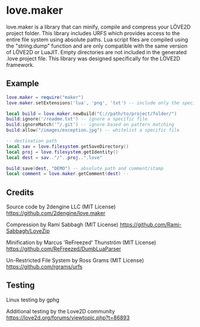 # love.maker
love.maker is a library that can minify, compile and compress your LÖVE2D project folder.
This library includes URFS which provides access to the entire file system using absolute paths.
Lua script files are compiled using the "string.dump" function and are only compatible with the same version of LÖVE2D or LuaJIT.
Empty directories are not included in the generated .love project file.
This library was designed specifically for the LÖVE2D framework.

## Example

```Lua
love.maker = require("maker")
love.maker.setExtensions('lua', 'png', 'txt') -- include only the specifed extensions

local build = love.maker.newBuild("C://path/to/project/folder/")
build:ignore('/readme.txt') -- ignore a specific file
build:ignoreMatch('^/.git') -- ignore based on pattern matching
build:allow("/images/exception.jpg") -- whitelist a specific file

-- destination path
local sav = love.filesystem.getSaveDirectory()
local proj = love.filesystem.getIdentity()
local dest = sav.."/"..proj..".love"

build:save(dest, "DEMO") -- absolute path and comment/stamp
local comment = love.maker.getComment(dest) -- 
```

## Credits
Source code by 2dengine LLC (MIT License) https://github.com/2dengine/love.maker

Compression by Rami Sabbagh (MIT License) https://github.com/Rami-Sabbagh/LoveZip

Minification by Marcus 'ReFreezed' Thunström (MIT License) https://github.com/ReFreezed/DumbLuaParser

Un-Restricted File System by Ross Grams (MIT License)  https://github.com/rgrams/urfs

## Testing
Linux testing by gphg

Additional testing by the Love2D community https://love2d.org/forums/viewtopic.php?t=86893
